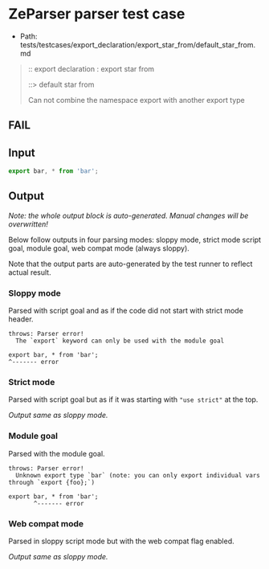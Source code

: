# ZeParser parser test case

- Path: tests/testcases/export_declaration/export_star_from/default_star_from.md

> :: export declaration : export star from
>
> ::> default star from
>
> Can not combine the namespace export with another export type

## FAIL

## Input

`````js
export bar, * from 'bar';
`````

## Output

_Note: the whole output block is auto-generated. Manual changes will be overwritten!_

Below follow outputs in four parsing modes: sloppy mode, strict mode script goal, module goal, web compat mode (always sloppy).

Note that the output parts are auto-generated by the test runner to reflect actual result.

### Sloppy mode

Parsed with script goal and as if the code did not start with strict mode header.

`````
throws: Parser error!
  The `export` keyword can only be used with the module goal

export bar, * from 'bar';
^------- error
`````

### Strict mode

Parsed with script goal but as if it was starting with `"use strict"` at the top.

_Output same as sloppy mode._

### Module goal

Parsed with the module goal.

`````
throws: Parser error!
  Unknown export type `bar` (note: you can only export individual vars through `export {foo};`)

export bar, * from 'bar';
       ^------- error
`````


### Web compat mode

Parsed in sloppy script mode but with the web compat flag enabled.

_Output same as sloppy mode._
